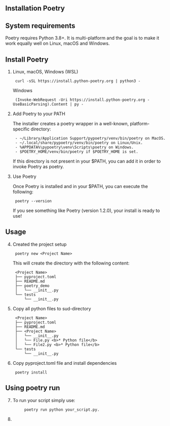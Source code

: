 
## Installation Poetry

## System requirements

Poetry requires Python 3.8+. It is multi-platform and the goal is to make it work equally well on Linux, macOS and Windows.

## Install Poetry

1. Linux, macOS, Windows (WSL)
	


		curl -sSL https://install.python-poetry.org | python3 -
	
 

	Windows


		(Invoke-WebRequest -Uri https://install.python-poetry.org -UseBasicParsing).Content | py -

2. Add Poetry to your PATH

 	The installer creates a poetry wrapper in a well-known, platform-specific directory:

	   	- ~/Library/Application Support/pypoetry/venv/bin/poetry on MacOS.
	 	- ~/.local/share/pypoetry/venv/bin/poetry on Linux/Unix.
	  	- %APPDATA%\pypoetry\venv\Scripts\poetry on Windows.
	   	- $POETRY_HOME/venv/bin/poetry if $POETRY_HOME is set.
    
	If this directory is not present in your $PATH, you can add it in order to invoke Poetry as poetry.

3. Use Poetry
	
	Once Poetry is installed and in your $PATH, you can execute the following:

	

		poetry --version

	If you see something like Poetry (version 1.2.0), your install is ready to use!

## Usage

4. Created the project setup

	

		poetry new <Project Name>
	

	This will create the <Project Name> directory with the following content:

		
		<Project Name>
		├── pyproject.toml
		├── README.md
		├── poetry_demo
		│   └── __init__.py
		└── tests
		    └── __init__.py

     	

5. Copy all python files to <Project Name> sud-directory


		<Project Name>
		├── pyproject.toml
		├── README.md
		├── <Project Name>
		│   └── __init__.py
		│   └── File.py <b>* Python file</b>
		│   └── File2.py <b>* Python file</b>
		└── tests
		    └── __init__.py

6. Copy pyproject.toml file and install dependencies  

	

		poetry install

 ## Using poetry run
7. To run your script simply use:
   
			poetry run python your_script.py.

 	
    
9. 
   
